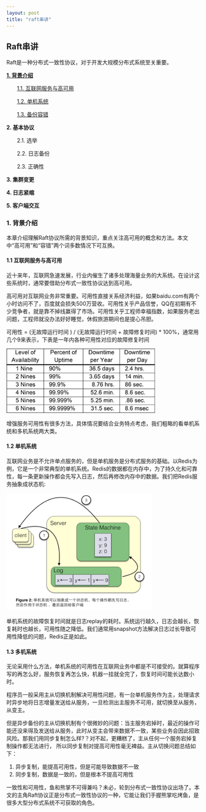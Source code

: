 ```yaml
---
layout: post
title: "raft串讲"
---
```


## Raft串讲

Raft是一种分布式一致性协议，对于开发大规模分布式系统至关重要。 

<p><strong><a href="#introduction">1. 背景介绍</a></strong></p>
<p>&nbsp;&nbsp;&nbsp;&nbsp;&nbsp;&nbsp; <a href="#internet-and-ha">1.1. 互联网服务与高可用</a></p>
<p>&nbsp;&nbsp;&nbsp;&nbsp;&nbsp;&nbsp; <a href="#single-device">1.2. 单机系统</a></p>
<p>&nbsp;&nbsp;&nbsp;&nbsp;&nbsp;&nbsp; <a href="#replication">1.3. 备份容错</a></p>
<p><strong>2. 基本协议</strong></p>
<p>&nbsp;&nbsp;&nbsp;&nbsp;&nbsp;&nbsp; 2.1. 选举</p>
<p>&nbsp;&nbsp;&nbsp;&nbsp;&nbsp;&nbsp; 2.2. 日志备份</p>
<p>&nbsp;&nbsp;&nbsp;&nbsp;&nbsp;&nbsp; 2.3. 正确性</p>
<p><strong>3. 集群变更</strong></p>
<p><strong>4. 日志紧缩</strong></p>
<p><strong>5. 客户端交互</strong></p>

<h3 id="introduction">1. 背景介绍</h3>

本章介绍理解Raft协议所需的背景知识，重点关注高可用的概念和方法。本文中“高可用”和“容错”两个词多数情况下可互换。

<h4 id="internet-and-ha">1.1 互联网服务与高可用</h4>

近十来年，互联网急速发展，行业内催生了诸多处理海量业务的大系统。在设计这些系统时，通常要借助分布式一致性协议达到高可用。

高可用对互联网业务非常重要。可用性直接关系经济利益，如果baidu.com有两个小时访问不了，百度就会损失500万营收。可用性关乎产品信誉，QQ在初期有不少竞争者，就是靠不掉线赢得了市场。可用性关乎工程师幸福指数，如果服务老出问题，工程师就没办法好好睡觉，休假旅游期间也是提心吊胆。

可用性 = (无故障运行时间 ) / (无故障运行时间 + 故障修复时间) * 100%，通常用几个9来表示，下表是一年内各种可用性对应的故障修复时间

<img src="/images/availability.png" with="389px" height="168px"/>

增强服务可用性有很多方法，具体情况要结合业务特点考虑，我们粗略的看单机系统和多机系统两大类。

<h4 id="single-device">1.2 单机系统</h4>

互联网业务是不允许单点服务的，但是单机服务是分布式服务的基础。以Redis为例，它是一个非常典型的单机系统。Redis的数据都在内存中，为了持久化和可靠性，每一条更新操作都会先写入日志，然后再修改内存中的数据。我们把Redis服务抽象成状态机:

<img src="/images/single-state-machine.png" width="380px" height="307px"/>

单机系统的故障恢复时间就是日志replay的耗时。系统运行越久，日志会越长，恢复耗时也越长，可用性随之降低。我们通常用snapshot方法解决日志过长导致可用性降低的问题，Redis正是如此。

<h4 id="replication">1.3 多机系统</h4>

无论采用什么方法，单机系统的可用性在互联网业务中都是不可接受的。就算程序写的再怎么好，服务恢复再怎么快，机器一挂就全完了，恢复时间可能长达数小时。

程序员一般采用主从切换机制解决可用性问题，有一台单机服务作为主，处理请求时异步地将日志增量发送给从服务，一旦检测出主服务不可用，就切换至从服务，从变主。

但是异步备份的主从切换机制有个很微妙的问题：当主服务宕掉时，最近的操作可能还没来得及发送给从服务，此时从变主会带来数据不一致，某些业务会因此招致风险。那我们用同步复制怎么样?？对不起，更糟糕了，主从任何一个服务宕掉复制操作都无法进行， 所以同步复制对提高可用性毫无裨益。主从切换问题总结如下：

1. 异步复制，能提高可用性，但是可能导致数据不一致
2. 同步复制，数据是一致的，但是根本不提高可用性

一致性和可用性，鱼和熊掌不可得兼吗？未必，轮到分布式一致性协议出场了。本文的主角Raft协议正是分布式一致性协议的一种，它能让我们手握熊掌吃烤鱼，是很多大型分布式系统不可获取的角色。
